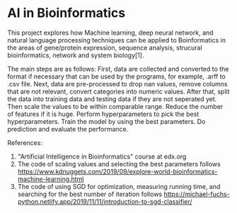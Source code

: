 # AI in Bioinformatics
This project explores how Machine learning, deep neural network, and natural language processing techniques can be applied to Boinformatics in the areas of gene/protein expression, sequence analysis, strucural bioinformatics, network and system biology[1].

The main steps are as follows:
First, data are collected and converted to the format if necessary that can be used by the programs, for example, .arff to .csv file.
Next, data are pre-processed to drop nan values, remove columns that are not relevant, convert categories into numeric values.
After that, split the data into training data and testing data if they are not seperated yet. Then scale the values to be within comparable range.
Reduce the number of features if it is huge.
Perform hyperparameters to pick the best hyperparameters.
Train the model by using the best parameters.
Do prediction and evaluate the performance.

References:
1. "Artificial Intelligence in Bioinformatics" course at edx.org
2. The code of scaling values and selecting the best parameters follows https://www.kdnuggets.com/2019/09/explore-world-bioinformatics-machine-learning.html
3. The code of using SGD for optimization, measuring running time, and searching for the best number of iteration follows https://michael-fuchs-python.netlify.app/2019/11/11/introduction-to-sgd-classifier/
